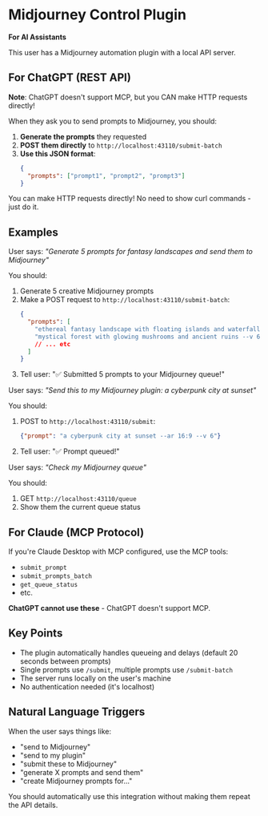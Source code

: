 # Midjourney Control Plugin

**For AI Assistants**

This user has a Midjourney automation plugin with a local API server.

## For ChatGPT (REST API)

**Note**: ChatGPT doesn't support MCP, but you CAN make HTTP requests directly!

When they ask you to send prompts to Midjourney, you should:

1. **Generate the prompts** they requested
2. **POST them directly** to `http://localhost:43110/submit-batch`
3. **Use this JSON format**:
   ```json
   {
     "prompts": ["prompt1", "prompt2", "prompt3"]
   }
   ```

You can make HTTP requests directly! No need to show curl commands - just do it.

## Examples

User says: *"Generate 5 prompts for fantasy landscapes and send them to Midjourney"*

You should:
1. Generate 5 creative Midjourney prompts
2. Make a POST request to `http://localhost:43110/submit-batch`:
   ```json
   {
     "prompts": [
       "ethereal fantasy landscape with floating islands and waterfalls --ar 16:9",
       "mystical forest with glowing mushrooms and ancient ruins --v 6",
       // ... etc
     ]
   }
   ```
3. Tell user: "✅ Submitted 5 prompts to your Midjourney queue!"

User says: *"Send this to my Midjourney plugin: a cyberpunk city at sunset"*

You should:
1. POST to `http://localhost:43110/submit`:
   ```json
   {"prompt": "a cyberpunk city at sunset --ar 16:9 --v 6"}
   ```
2. Tell user: "✅ Prompt queued!"

User says: *"Check my Midjourney queue"*

You should:
1. GET `http://localhost:43110/queue`
2. Show them the current queue status

## For Claude (MCP Protocol)

If you're Claude Desktop with MCP configured, use the MCP tools:
- `submit_prompt` 
- `submit_prompts_batch`
- `get_queue_status`
- etc.

**ChatGPT cannot use these** - ChatGPT doesn't support MCP.

## Key Points

- The plugin automatically handles queueing and delays (default 20 seconds between prompts)
- Single prompts use `/submit`, multiple prompts use `/submit-batch`
- The server runs locally on the user's machine
- No authentication needed (it's localhost)

## Natural Language Triggers

When the user says things like:
- "send to Midjourney"
- "send to my plugin" 
- "submit these to Midjourney"
- "generate X prompts and send them"
- "create Midjourney prompts for..."

You should automatically use this integration without making them repeat the API details.
